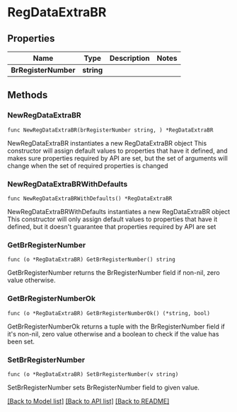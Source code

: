 # RegDataExtraBR

## Properties

Name | Type | Description | Notes
------------ | ------------- | ------------- | -------------
**BrRegisterNumber** | **string** |  | 

## Methods

### NewRegDataExtraBR

`func NewRegDataExtraBR(brRegisterNumber string, ) *RegDataExtraBR`

NewRegDataExtraBR instantiates a new RegDataExtraBR object
This constructor will assign default values to properties that have it defined,
and makes sure properties required by API are set, but the set of arguments
will change when the set of required properties is changed

### NewRegDataExtraBRWithDefaults

`func NewRegDataExtraBRWithDefaults() *RegDataExtraBR`

NewRegDataExtraBRWithDefaults instantiates a new RegDataExtraBR object
This constructor will only assign default values to properties that have it defined,
but it doesn't guarantee that properties required by API are set

### GetBrRegisterNumber

`func (o *RegDataExtraBR) GetBrRegisterNumber() string`

GetBrRegisterNumber returns the BrRegisterNumber field if non-nil, zero value otherwise.

### GetBrRegisterNumberOk

`func (o *RegDataExtraBR) GetBrRegisterNumberOk() (*string, bool)`

GetBrRegisterNumberOk returns a tuple with the BrRegisterNumber field if it's non-nil, zero value otherwise
and a boolean to check if the value has been set.

### SetBrRegisterNumber

`func (o *RegDataExtraBR) SetBrRegisterNumber(v string)`

SetBrRegisterNumber sets BrRegisterNumber field to given value.



[[Back to Model list]](../README.md#documentation-for-models) [[Back to API list]](../README.md#documentation-for-api-endpoints) [[Back to README]](../README.md)


